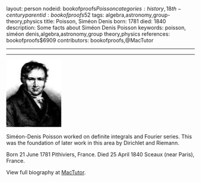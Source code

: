 layout: person
nodeid: bookofproofs$Poisson
categories: history,18th-century
parentid: bookofproofs$52
tags: algebra,astronomy,group-theory,physics
title: Poisson, Siméon Denis
born: 1781
died: 1840
description: Some facts about Siméon Denis Poisson
keywords: poisson, siméon denis,algebra,astronomy,group theory,physics
references: bookofproofs$6909
contributors: bookofproofs,@MacTutor

---


---

![Poisson.jpg](https://github.com/bookofproofs/bookofproofs.github.io/blob/main/_sources/_assets/images/portraits/Poisson.jpg?raw=true)

Siméon-Denis Poisson worked on definite integrals and Fourier series. This was the foundation of later work in this area by Dirichlet and Riemann.

Born 21 June 1781 Pithiviers, France. Died 25 April 1840 Sceaux (near Paris), France.


View full biography at [MacTutor](https://mathshistory.st-andrews.ac.uk/Biographies/Poisson/).